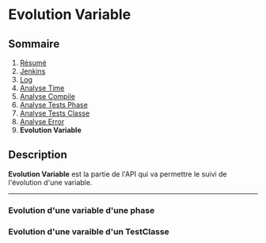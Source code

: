 # Evolution Variable

## Sommaire

1. [Résumé](../README.md)
2. [Jenkins](Jenkins.md)
3. [Log](Log.md)
4. [Analyse Time](AnalyseTime.md)
5. [Analyse Compile](AnalyseCompile.md)
6. [Analyse Tests Phase](AnalyseTestsPhase.md)
7. [Analyse Tests Classe](AnalyseTestsClasse.md)
8. [Analyse Error](AnalyseError.md)
9. **Evolution Variable**

## Description

**Evolution Variable** est la partie de l'API qui va permettre le suivi de l'évolution d'une variable.

---

### Evolution d'une variable d'une phase

### Evolution d'une varaible d'un TestClasse